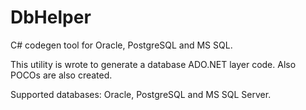 # DbHelper
C# codegen tool for Oracle, PostgreSQL and MS SQL.

This utility is wrote to generate a database ADO.NET layer code.
Also POCOs are also created.

Supported databases: Oracle, PostgreSQL and MS SQL Server. 
